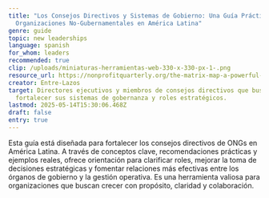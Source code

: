 ```yaml
---
title: "Los Consejos Directivos y Sistemas de Gobierno: Una Guía Práctica para
  Organizaciones No-Gubernamentales en América Latina"
genre: guide
topic: new leaderships
language: spanish
for_whom: leaders
recommended: true
clip: /uploads/miniaturas-herramientas-web-330-x-330-px-1-.png
resource_url: https://nonprofitquarterly.org/the-matrix-map-a-powerful-tool-for-mission-focused-nonprofits/
creator: Entre-Lazos
target: Directores ejecutivos y miembros de consejos directivos que buscan
  fortalecer sus sistemas de gobernanza y roles estratégicos.
lastmod: 2025-05-14T15:30:06.468Z
draft: false
entry: true
---
```

Esta guía está diseñada para fortalecer los consejos directivos de ONGs en América Latina. A través de conceptos clave, recomendaciones prácticas y ejemplos reales, ofrece orientación para clarificar roles, mejorar la toma de decisiones estratégicas y fomentar relaciones más efectivas entre los órganos de gobierno y la gestión operativa. Es una herramienta valiosa para organizaciones que buscan crecer con propósito, claridad y colaboración.
